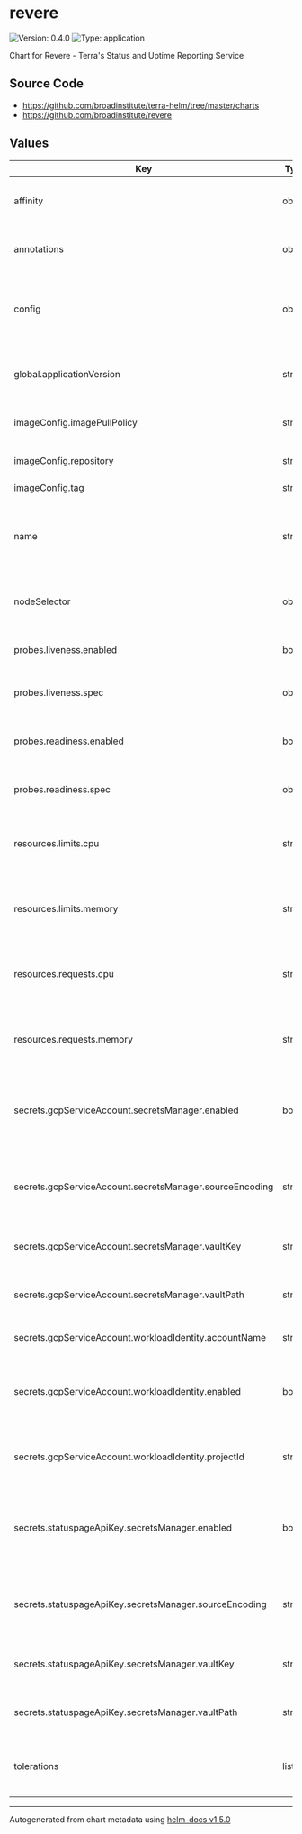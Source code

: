 # revere

![Version: 0.4.0](https://img.shields.io/badge/Version-0.4.0-informational?style=flat-square) ![Type: application](https://img.shields.io/badge/Type-application-informational?style=flat-square)

Chart for Revere - Terra's Status and Uptime Reporting Service

## Source Code

* <https://github.com/broadinstitute/terra-helm/tree/master/charts>
* <https://github.com/broadinstitute/revere>

## Values

| Key | Type | Default | Description |
|-----|------|---------|-------------|
| affinity | object | `{}` | affinity map for application pods |
| annotations | object | `{}` | Annotations for application pods |
| config | object | `nil` | Required; contents of revere.yaml to be given to the application |
| global.applicationVersion | string | `"latest"` | (string) What version of the application to deploy |
| imageConfig.imagePullPolicy | string | `"Always"` | (string) When to pull images |
| imageConfig.repository | string | `"us-central1-docker.pkg.dev/dsp-artifact-registry/revere/revere"` | (string) Image repository |
| imageConfig.tag | string | `nil` | Image tag |
| name | string | `"revere"` | A name for the deployment that will be substituted into resource definitions |
| nodeSelector | object | `{}` | nodeSelector map for application pods |
| probes.liveness.enabled | bool | `false` | (boolean) If the liveness probe should be enabled |
| probes.liveness.spec | object | `nil` | Spec for the liveness probe |
| probes.readiness.enabled | bool | `false` | (boolean) If the readiness probe should be enabled |
| probes.readiness.spec | object | `nil` | Spec for the readiness probe |
| resources.limits.cpu | string | `"1000m"` | (string) Number of CPU units to limit the deployment to |
| resources.limits.memory | string | `"4Gi"` | (string) Memory to limit the deployment to |
| resources.requests.cpu | string | `"500m"` | (string) Number of CPU units to request for the deployment |
| resources.requests.memory | string | `"2Gi"` | (string) Memory to request for the deployment |
| secrets.gcpServiceAccount.secretsManager.enabled | bool | `false` | (boolean) If secrets-manager (Vault) should be used for the GCP SA |
| secrets.gcpServiceAccount.secretsManager.sourceEncoding | string | `"base64"` | (string) Encoding of the Vault field (either `text` or `base64`) |
| secrets.gcpServiceAccount.secretsManager.vaultKey | string | `nil` | Field name within the secret for the SA's key |
| secrets.gcpServiceAccount.secretsManager.vaultPath | string | `nil` | Path within Vault where the SA's key is stored |
| secrets.gcpServiceAccount.workloadIdentity.accountName | string | `nil` | ID of the GCP SA to use |
| secrets.gcpServiceAccount.workloadIdentity.enabled | bool | `false` | (boolean) If workload identity should be used for the GCP SA |
| secrets.gcpServiceAccount.workloadIdentity.projectId | string | `nil` | ID (not the number) of the GCP project the SA is in |
| secrets.statuspageApiKey.secretsManager.enabled | bool | `false` | (boolean) If secrets-manager (Vault) should be used for the API key |
| secrets.statuspageApiKey.secretsManager.sourceEncoding | string | `"text"` | (string) Encoding of the Vault field (either `text` or `base64`) |
| secrets.statuspageApiKey.secretsManager.vaultKey | string | `nil` | Field name within the secret for the API key |
| secrets.statuspageApiKey.secretsManager.vaultPath | string | `nil` | Path within Vault where the API key is stored |
| tolerations | list | `[]` | Array of tolerations for application pods |

----------------------------------------------
Autogenerated from chart metadata using [helm-docs v1.5.0](https://github.com/norwoodj/helm-docs/releases/v1.5.0)
